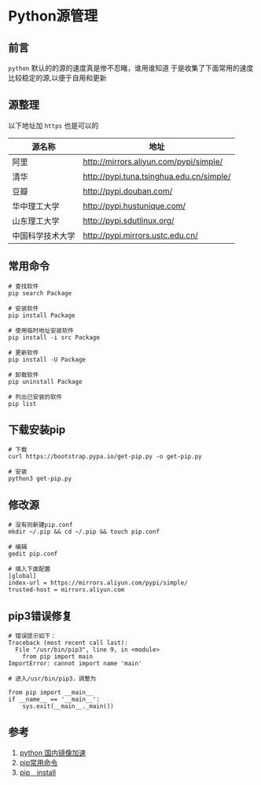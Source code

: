 # Python源管理

## 前言
`python` 默认的的源的速度真是惨不忍睹，谁用谁知道
于是收集了下面常用的速度比较稳定的源,以便于自用和更新

## 源整理
以下地址加 `https` 也是可以的

源名称|地址|
--|--|
阿里|http://mirrors.aliyun.com/pypi/simple/|
清华|http://pypi.tuna.tsinghua.edu.cn/simple/|
豆瓣|http://pypi.douban.com/|
华中理工大学|http://pypi.hustunique.com/|
山东理工大学|http://pypi.sdutlinux.org/|
中国科学技术大学|http://pypi.mirrors.ustc.edu.cn/|

## 常用命令
```shell
# 查找软件
pip search Package

# 安装软件
pip install Package

# 使用临时地址安装软件
pip install -i src Package

# 更新软件
pip install -U Package

# 卸载软件
pip uninstall Package

# 列出已安装的软件
pip list
```

## 下载安装pip
```shell
# 下载
curl https://bootstrap.pypa.io/get-pip.py -o get-pip.py

# 安装
python3 get-pip.py
```

## 修改源
```shell
# 没有则新建pip.conf
mkdir ~/.pip && cd ~/.pip && touch pip.conf

# 编辑
gedit pip.conf

# 填入下面配置
[global]
index-url = https://mirrors.aliyun.com/pypi/simple/
trusted-host = mirrors.aliyun.com
```

## pip3错误修复
```shell
# 错误提示如下：
Traceback (most recent call last):
  File "/usr/bin/pip3", line 9, in <module>
    from pip import main
ImportError: cannot import name 'main'

# 进入/usr/bin/pip3，调整为

from pip import __main__
if __name__ == '__main__':
    sys.exit(__main__._main())
```


## 参考
1. [python 国内镜像加速](https://www.jianshu.com/p/c7dbe4820017 'python 国内镜像加速')
1. [pip常用命令](https://www.cnblogs.com/keithtt/p/9393036.html 'pip常用命令')
1. [pip　install](https://pip.pypa.io/en/stable/installing/ 'pip install')


